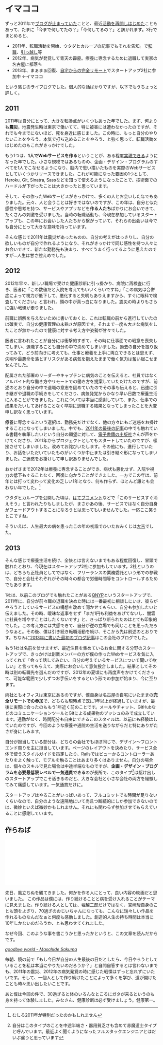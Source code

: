 # イマココ

ずっと2011年で[ブログが止まっていた](/2011/08/11/uhloop)ことと、最近[活動を再開しはじめた](/2013/08/07/alfred2-font-awesome-workflow)こともあって、たまに「今まで何してたの？」「今何してるの？」と訊かれます。3行でまとめると、

- 2011年、転職活動を開始、ウタダヒカループの記事でもそれを告知。で[転職](http://instagram.com/p/XpgMn/)、[引っ越し](http://instagram.com/p/RUp_o/)等
- 2012年、病気が発覚して青天の霹靂。療養に専念するために退職して実家の名古屋に都落ち
- 2013年、まぁまぁ回復、[自宅からの完全リモート](http://instagram.com/p/cSHirgFN1M/)でスタートアップ2社に参加中 ←イマココ

という感じのライフログでした。個人的な話ばかりですが、以下でもうちょっと詳しく。

<!-- READMORE -->

## 2011

2011年は自分にとって、大きな転換点がいくつもあった年でした。まず、何よりも**震災**。地震発生時は東京で働いてて、特に被害には遭わなかったのですが、それでも今までにないほど、死を身近に感じました。この時に、もっと自分のやりたいことをやろう、本気で打ち込めることをやろう、と強く思って、転職活動をはじめたのもこれがきっかけでした。

もう1つは、**1人でWebサービスを作る**ということが、ある程度[実現できる](/2011/05/09/ruby-heroku-web-app-development-tips-matome)ようになった年でした。小さな規模ではあるものの、企画・デザイン・プログラムのすべてを1人でこなせるようになり、脳内で思い描いたものを実際のWebサービスとしていくつかリリースできました。これが可能になった要因の1つとして、Heroku, Git, Sinatra, Sassなどを知って使えるようになったことで、技術面でのハードルが下がったことは大きかったと思っています。

そして、その作ったWebサービスがきっかけで、多くの人とお会いした年でもありました。元々、人と会うことは好きではないのですが、この年は、自分と似た感性や思考を持つ、サービスやアプリなどを**作る人たち**ばかりにお会いできて、たくさんの刺激を受けました。当時の転職活動も、今現在参加しているスタートアップも、この年にお会いした人たちから繋がっていて、それらの出会いは今でも自分にとって大きな意味を持っています。

そんな感じで2011年は震災があったものの、自分の考えがはっきりし、自分の欲しいものが自分で作れるようになり、それがきっかけで同じ感性を持つ人々にお会いできて、新たな勤務先も決まり、すべてうまく行ってるように思えたのですが…人生は甘さ控えめでした。

## 2012

2012年早々、新しい職場で受けた健康診断に引っ掛かり、病院に再検査に行き、医者に「この数値だと入院を考えてもいいくらいですね」「この病気は合併症によって視力が低下して、悪化すると失明もありえますから、すぐに眼科で検査してください」と言われ、頭の中が真っ白になりました。震災の時よりもさらに強い戦慄が走りました。

前職に誤解を与えないために書いておくと、これは転職の前から進行していたのは確実で、自分の健康管理の未熟さが原因です。それまで一度も大きな病気をしたことが無かったので健康に対する考え方や姿勢が甘々でした。

医者に言われたことが自分には衝撃的すぎて、その時に仕事面での戦意を喪失してしまい、退職することも自分の中で決めてしまいました。過去の自分を振り返ってみて、どう前向きに考えても、仕事と療養を上手に両立できるとは思えず、失明や最悪命を落とすリスクがある病気を抱えたままで働く気力は奮い起こせませんでした。

配属された部署のリーダーやキャプテンに病気のことを伝えると、社員ではなくアルバイト的な働き方やリモートでの働き方を提案していただけたのですが、前述のとおり自分の中で退職の意志を固めていたのでその事も伝えると、迅速に引き継ぎや退職の手続きをしてくださり、病気発覚からかなり早い日数で療養生活に入ることができました。これについては本当に感謝していて、また、仕事での成果をたいしてあげることなく早期に退職する結果となってしまったことを大変申し訳なく思っています。

療養に専念するという選択は、勤務先だけでなく、他の方々にもご迷惑をお掛けすることになってしまいました。中でも、[2011年の最後の記事](/2011/08/11/uhloop)の中でも触れている書籍を執筆したいという自分の願望に対して、[電子書籍の出版社](http://tatsu-zine.com/)さんが声をかけてくださり、2011年からプロジェクトとしてもスタートしていたのですが、頓挫させてしまいました。改めてお詫びいたします。その他にも、進行していたり、お話をいただいていたものがいくつか中止または引き継ぐ形になってしまいました。ご迷惑をお掛けして申し訳ありませんでした。

おかげさまで2012年は療養に専念することができ、病状も悪化せず、入院や視力の低下もすることなく、回復に向かうことができました。一方でこの年は、前年とは打って変わって変化の乏しい1年となり、何も作らず、ほとんど誰とも会わない年でした。[^1]

[^1]: むしろ2011年が特別だったのかもしれません

ウタダヒカループを公開した頃は、[はてブコメント](http://b.hatena.ne.jp/entry/uhloop.com/)などで「このサービスすぐ消えそう」と言われたりもしましたが、まさかあの後、サービスではなく自分自身がフェードアウトすることになろうとは思ってもいませんでした。一応ここ笑うとこですね。

そういえば、人生最大の病を患ったこの年の初詣でひいたおみくじは[大吉](http://instagram.com/p/eGSp_/)でした。

## 2013

そんな感じで療養生活を続け、全快とは言えないまでもある程度回復し、冒頭で触れたとおり、今現在はスタートアップ2社に参加もしています。2社というのは、どちらも正社員としてではなく、フリーランスの業務委託という形での参戦で、自分と会社それぞれがその時々の都合で労働時間等をコントロールするためでもあります。

1社は、以前このブログでも触れたことがある[QNYP](http://about.qnyp.com/)というスタートアップで、2011年に、自分が前々職の退職を決めた時には一番最初に相談しにいき、彼らがやろうとしているサービスの構想を改めて聞かせてもらい、自分も参加したいと伝えました。その時、曖昧な返事をせず「まだ1円も利益をあげてないし、闇雲に社員を増やすことはしたくないです」と、きっぱり断られたのはとても印象的でした。この考え方には共感できて、自分が逆の立場でも同じことを思っただろうなぁと。その後、僕は引き続き転職活動を続け、そこから先は前述のとおりです。ちなみに[2013年に書いた最初のブログ記事](http://blog.qnyp.com/2013/05/28/pull-request-for-github-beginners/)はこの会社のブログでした。

もう1社は名前を伏せますが、最近注目を集めているお金に関する分野のスタートアップで、きっかけは創業メンバーの方が僕の作ったWebサービスを気に入ってくれて「会って話してみたい、自分の考えているサービスについて聞いて欲しい」と言ってもらえて、実際にお会いして意気投合しました。結果としてその時は別の転職先を選んだのですが、2012年の夏頃にも再度声をかけてくださって、可能な範囲で少しずつお手伝いをするという形での参加が始まり、今に至ります。

両社ともオフィスは東京にあるのですが、僕自身は名古屋の自宅にいたままの**完全リモートでの参加**で、どちらも現時点で既に1年以上が経過していますが、最後に実際に会ったのももう1年近く前のことです。メールやチャット、GitHubなどのコミュニケーションツールとGitによる成果物のプッシュのみで成立しています。通勤がなく、時間配分も自由にできるこのスタイルは、以前にも経験はしていたのですが、今回のような療養や通院の生活を送りながらだと特にありがたさが身にしみます。

自分が担当している部分は、どちらの会社でもほぼ同じで、デザイン〜フロントエンド周りを主に担当しています。ページのレイアウトを決めたり、サービス全体で使うスタイルガイドを策定したり、Railsではビューからコントローラーあたりをよく触って、モデルを触ることはあまり多くはありません。自分の場合は、個々のスキルで見た場合は中途半端なものですが、**企画・デザイン・プログラムを必要最低限レベルで一気通貫できる**のが長所で、このタイプ[^2]は駆け出しのスタートアップでこそ活きるのだと、大きな会社と小さな会社の両方を経験してみて痛感しています。一気通貫だけに。

[^2]: 自分はこのタイプのことを中途半端さ・器用貧乏さも含めて赤魔道士タイプと呼んでいます。最近よく聞くようになったフルスタックエンジニアとはだいぶ違うと思っています

スタートアップはやることがいっぱいあって、フルコミットでも時間が足りないくらいなので、自分のような遠隔地にいて尚且つ断続的にしか参加できないのでは、微妙といえば微妙かもしれません。それにも関わらず参加させてもらえていることに感謝しています。


## 作らねば

<iframe class="c-instagram" src="//instagram.com/p/cnx7ZkFNzn/embed/" frameborder="0" scrolling="no" allowtransparency="true"></iframe>

先日、風立ちぬを観てきました。何かを作る人にとって、良い内容の映画だと思いました。
この作品は僕には、作り続けることと病を受け入れることがテーマに見えました。作り続ける人としては、堀越二郎だけではなく、宮崎駿自身のことも頭をよぎり、70過ぎのおじいちゃんになっても、こんなに瑞々しい作品を作れるものなんだなぁと何度も感動しました。創造的人生の持ち時間は本当に10年しかないのだろうか、とも思わせてくれました。

なぜ今回、このような事を書こうかと思ったかというと、この文章を読んだからです。

<cite>[goodbye world - Masahide Sakuma](http://masahidesakuma.net/2013/08/goodbye-world.html)</cite>

毎朝、鏡の前で「もし今日が自分の人生最後の日だとしたら、今日やろうとしていることを私は本当にやりたいのだろうか？」と自問自答するとは言わないまでも、2011年の震災、2012年の病気発覚の時に感じた戦慄はずっと忘れずにいたいです。そして、一個人として作り続けたことによって多くを学び、道が開けたことも時々思い出したいことです。

あと僕は今回の件で、30過ぎると体のいろんなところにガタが来るというのも身を持って体験しました。みなさん、健康診断は必ず受けましょう。健康第一。
